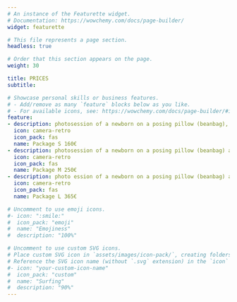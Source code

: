 ```yaml
---
# An instance of the Featurette widget.
# Documentation: https://wowchemy.com/docs/page-builder/
widget: featurette

# This file represents a page section.
headless: true

# Order that this section appears on the page.
weight: 30

title: PRICES
subtitle:

# Showcase personal skills or business features.
# - Add/remove as many `feature` blocks below as you like.
# - For available icons, see: https://wowchemy.com/docs/page-builder/#icons
feature:
- description: photosession of a newborn on a posing pillow (beanbag), 7 processed digital photos, shooting for 2 hours in the studio, printed photos 10x15cm, USB drive with all photos in individually designed packaging, processing of additional photos 10 € / photo
  icon: camera-retro
  icon_pack: fas
  name: Package S 160€
- description: photosession of a newborn on a posing pillow (beanbag) and in the props, 15 processed digital photos,family shots and photos with siblings, shooting for 2-3 hours in the studio, printed photos 10x15cm, USB drive with all photos in individually designed packaging, processing of additional photos 9 € / photo
  icon: camera-retro
  icon_pack: fas
  name: Package M 250€
- description: photo ession of a newborn on a posing pillow (beanbag) and in the props, 25 processed digital photos, family shots and photos with siblings, shooting for 2-3 hours in the studio, printed photos 10x15cm, photobook 20 x 20 cm, USB drive with all photos in individually designed packaging, processing of additional photos 8 € / photo
  icon: camera-retro
  icon_pack: fas
  name: Package L 365€

# Uncomment to use emoji icons.
#- icon: ":smile:"
#  icon_pack: "emoji"
#  name: "Emojiness"
#  description: "100%"  

# Uncomment to use custom SVG icons.
# Place custom SVG icon in `assets/images/icon-pack/`, creating folders if necessary.
# Reference the SVG icon name (without `.svg` extension) in the `icon` field.
#- icon: "your-custom-icon-name"
#  icon_pack: "custom"
#  name: "Surfing"
#  description: "90%"
---
```

